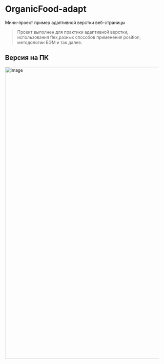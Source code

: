 # OrganicFood-adapt
Мини-проект пример адаптивной верстки веб-страницы
>Проект выполнен для практики адаптивной верстки, использования flex,разных способов применения position, методологии БЭМ и так далее.
>
## Версия на ПК
<img width="1919" height="956" alt="image" src="https://github.com/user-attachments/assets/8af9dbbb-51e9-48ea-b95e-9b84661b5191" />
